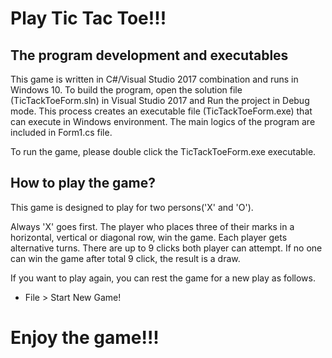# Play Tic Tac Toe!!!

## The program development and executables
This game is written in C#/Visual Studio 2017 combination and runs in Windows 10. 
To build the program, open the solution file (TicTackToeForm.sln) in Visual Studio 2017 
and Run the project in Debug mode. This process creates an executable file (TicTackToeForm.exe)
that can execute in Windows environment. The main logics of the program are included in
Form1.cs file. 

To run the game, please double click the TicTackToeForm.exe executable.

## How to play the game?

This game is designed to play for two persons('X' and 'O').

Always 'X' goes first. The player who places three of their marks 
in a horizontal, vertical or diagonal row, win the game. 
Each player gets alternative turns. There are up to 9 clicks both player can attempt.
If no one can win the game after total 9 click, the result is a draw. 

If you want to play again, you can rest the game for a new play as follows.

* File > Start New Game!

# Enjoy the game!!!
